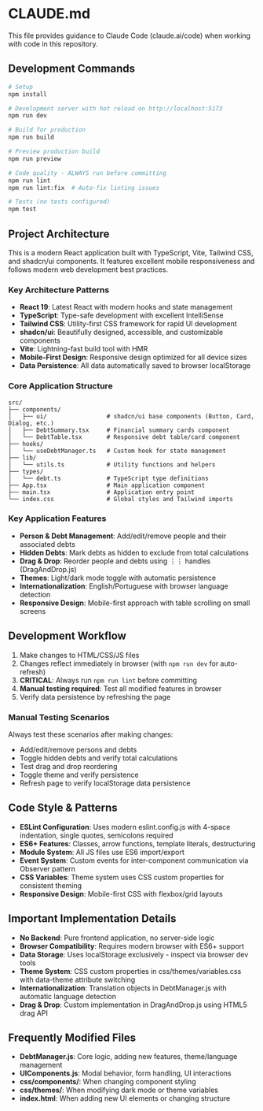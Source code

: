 # CLAUDE.md

This file provides guidance to Claude Code (claude.ai/code) when working with code in this repository.

## Development Commands

```bash
# Setup
npm install

# Development server with hot reload on http://localhost:5173
npm run dev

# Build for production
npm run build

# Preview production build
npm run preview

# Code quality - ALWAYS run before committing
npm run lint
npm run lint:fix  # Auto-fix linting issues

# Tests (no tests configured)
npm test
```

## Project Architecture

This is a modern React application built with TypeScript, Vite, Tailwind CSS, and shadcn/ui components. It features excellent mobile responsiveness and follows modern web development best practices.

### Key Architecture Patterns
- **React 19**: Latest React with modern hooks and state management
- **TypeScript**: Type-safe development with excellent IntelliSense
- **Tailwind CSS**: Utility-first CSS framework for rapid UI development
- **shadcn/ui**: Beautifully designed, accessible, and customizable components
- **Vite**: Lightning-fast build tool with HMR
- **Mobile-First Design**: Responsive design optimized for all device sizes
- **Data Persistence**: All data automatically saved to browser localStorage

### Core Application Structure

```
src/
├── components/
│   ├── ui/                 # shadcn/ui base components (Button, Card, Dialog, etc.)
│   ├── DebtSummary.tsx     # Financial summary cards component
│   └── DebtTable.tsx       # Responsive debt table/card component
├── hooks/
│   └── useDebtManager.ts   # Custom hook for state management
├── lib/
│   └── utils.ts            # Utility functions and helpers
├── types/
│   └── debt.ts             # TypeScript type definitions
├── App.tsx                 # Main application component
├── main.tsx                # Application entry point
└── index.css               # Global styles and Tailwind imports

```

### Key Application Features
- **Person & Debt Management**: Add/edit/remove people and their associated debts
- **Hidden Debts**: Mark debts as hidden to exclude from total calculations
- **Drag & Drop**: Reorder people and debts using ⋮⋮ handles (DragAndDrop.js)
- **Themes**: Light/dark mode toggle with automatic persistence
- **Internationalization**: English/Portuguese with browser language detection
- **Responsive Design**: Mobile-first approach with table scrolling on small screens

## Development Workflow

1. Make changes to HTML/CSS/JS files
2. Changes reflect immediately in browser (with `npm run dev` for auto-refresh)
3. **CRITICAL**: Always run `npm run lint` before committing
4. **Manual testing required**: Test all modified features in browser
5. Verify data persistence by refreshing the page

### Manual Testing Scenarios
Always test these scenarios after making changes:
- Add/edit/remove persons and debts
- Toggle hidden debts and verify total calculations
- Test drag and drop reordering
- Toggle theme and verify persistence
- Refresh page to verify localStorage data persistence

## Code Style & Patterns

- **ESLint Configuration**: Uses modern eslint.config.js with 4-space indentation, single quotes, semicolons required
- **ES6+ Features**: Classes, arrow functions, template literals, destructuring
- **Module System**: All JS files use ES6 import/export
- **Event System**: Custom events for inter-component communication via Observer pattern
- **CSS Variables**: Theme system uses CSS custom properties for consistent theming
- **Responsive Design**: Mobile-first CSS with flexbox/grid layouts

## Important Implementation Details

- **No Backend**: Pure frontend application, no server-side logic
- **Browser Compatibility**: Requires modern browser with ES6+ support
- **Data Storage**: Uses localStorage exclusively - inspect via browser dev tools
- **Theme System**: CSS custom properties in css/themes/variables.css with data-theme attribute switching
- **Internationalization**: Translation objects in DebtManager.js with automatic language detection
- **Drag & Drop**: Custom implementation in DragAndDrop.js using HTML5 drag API

## Frequently Modified Files

- **DebtManager.js**: Core logic, adding new features, theme/language management
- **UIComponents.js**: Modal behavior, form handling, UI interactions  
- **css/components/**: When changing component styling
- **css/themes/**: When modifying dark mode or theme variables
- **index.html**: When adding new UI elements or changing structure